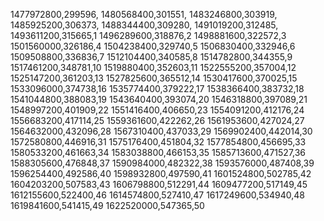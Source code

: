 1477972800,299596,
1480568400,301551,
1483246800,303919,
1485925200,306373,
1488344400,309280,
1491019200,312485,
1493611200,315665,1
1496289600,318876,2
1498881600,322572,3
1501560000,326186,4
1504238400,329740,5
1506830400,332946,6
1509508800,336836,7
1512104400,340585,8
1514782800,344355,9
1517461200,348781,10
1519880400,352603,11
1522555200,357004,12
1525147200,361203,13
1527825600,365512,14
1530417600,370025,15
1533096000,374738,16
1535774400,379222,17
1538366400,383732,18
1541044800,388083,19
1543640400,393074,20
1546318800,397089,21
1548997200,401909,22
1551416400,406650,23
1554091200,412176,24
1556683200,417114,25
1559361600,422262,26
1561953600,427024,27
1564632000,432096,28
1567310400,437033,29
1569902400,442014,30
1572580800,446916,31
1575176400,451804,32
1577854800,456695,33
1580533200,461663,34
1583038800,466153,35
1585713600,471527,36
1588305600,476848,37
1590984000,482322,38
1593576000,487408,39
1596254400,492586,40
1598932800,497590,41
1601524800,502785,42
1604203200,507583,43
1606798800,512291,44
1609477200,517149,45
1612155600,522400,46
1614574800,527410,47
1617249600,534940,48
1619841600,541415,49
1622520000,547365,50
